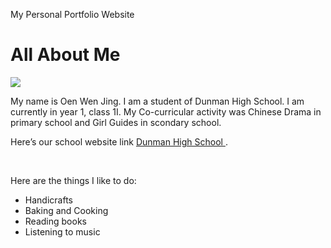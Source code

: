 My Personal Portfolio Website
<!DOCTYPE html>
<html>
<link rel="stylesheet" type="text/css" href="style.css">
<body>
<h1> All About Me</h1>
<title> dhsoenwenjing.github.io </title>
<img src="photo.jpg"/>
<p>
My name is Oen Wen Jing. I am a student of Dunman High School. I am currently in year 1, class 1I.
  My Co-curricular activity was Chinese Drama in primary school and Girl Guides in scondary school.</p>
<p>
Here’s our school website link <a href ="www.dhs.sg"> Dunman High School  </a>. </p>
<br>
<p>Here are the things I like to do: </p> 
<ul>
<li>Handicrafts</li>
<li>Baking and Cooking</li>
<li>Reading books</li>
<li>Listening to music</li>
</ul>
</body>
</html>
